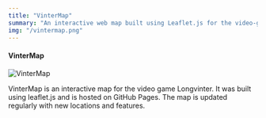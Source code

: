 ```yaml
---
title: "VinterMap"
summary: "An interactive web map built using Leaflet.js for the video-game ‘Longvinter’."
img: "/vintermap.png"
---
```


#### VinterMap

![VinterMap](/vintermap.png)

VinterMap is an interactive map for the video game Longvinter. It was built using leaflet.js and is hosted on GitHub Pages. The map is updated regularly with new locations and features.